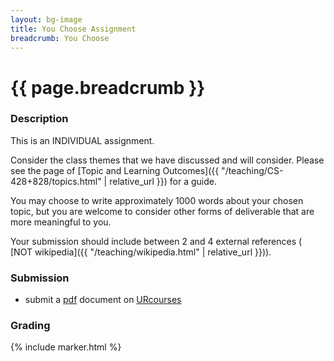 ```yaml
---
layout: bg-image
title: You Choose Assignment
breadcrumb: You Choose
---
```

# {{ page.breadcrumb }}		

### Description

This is an INDIVIDUAL assignment.

Consider the class themes that we have discussed and will consider.
Please see the page of
[Topic and Learning Outcomes]({{ "/teaching/CS-428+828/topics.html" | relative_url }})
for a guide.

You may choose to write approximately 1000 words about your chosen topic,
but you are welcome to consider other forms of deliverable that are more
meaningful to you.

Your submission should include between 2 and 4 external references (
[NOT wikipedia]({{ "/teaching/wikipedia.html" | relative_url }})).

### Submission

* submit a [pdf](https://en.wikipedia.org/wiki/PDF) document on [URcourses](https://urcourses.uregina.ca/course/view.php?id=2084)

### Grading

{% include marker.html %}
